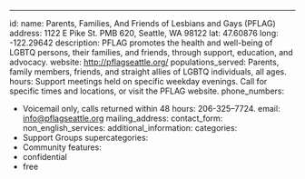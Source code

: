 ---
id:
name: Parents, Families, And Friends of Lesbians and Gays (PFLAG) 
address: 1122 E Pike St. PMB 620, Seattle, WA 98122
lat: 47.60876
long: -122.29642
description: PFLAG promotes the health and well-being of LGBTQ persons, their families, and friends, through support, education, and advocacy. 
website: http://pflagseattle.org/
populations_served: Parents, family members, friends, and straight allies of LGBTQ individuals, all ages. 
hours: Support meetings held on specific weekday evenings. Call for specific times and locations, or visit the PFLAG website.
phone_numbers: 
  - Voicemail only, calls returned within 48 hours: 206-325–7724.
email: info@pflagseattle.org
mailing_address:
contact_form:
non_english_services: 
additional_information: 
categories:
  - Support Groups
supercategories:
  - Community
features:
  - confidential
  - free